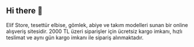 ## Hi there 👋
Elif Store, tesettür elbise, gömlek, abiye ve takım modelleri sunan bir online alışveriş sitesidir. 2000 TL üzeri siparişler için ücretsiz kargo imkanı, hızlı teslimat ve aynı gün kargo imkanı ile sipariş alınmaktadır.
<!--
**elifstore/elifstore** is a ✨ _special_ ✨ repository because its `README.md` (this file) appears on your GitHub profile.

Here are some ideas to get you started:

- 🔭 I’m currently working on ...
- 🌱 I’m currently learning ...
- 👯 I’m looking to collaborate on ...
- 🤔 I’m looking for help with ...
- 💬 Ask me about ...
- 📫 How to reach me: ...
- 😄 Pronouns: ...
- ⚡ Fun fact: ...
-->
